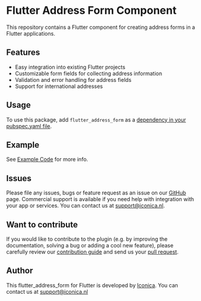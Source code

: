 # Flutter Address Form Component

This repository contains a Flutter component for creating address forms in a Flutter applications.

## Features

- Easy integration into existing Flutter projects
- Customizable form fields for collecting address information
- Validation and error handling for address fields
- Support for international addresses

## Usage

To use this package, add `flutter_address_form` as a [dependency in your pubspec.yaml file](https://flutter.dev/docs/development/platform-integration/platform-channels).

## Example

See [Example Code](example/lib/main.dart) for more info.

## Issues

Please file any issues, bugs or feature request as an issue on our [GitHub](https://github.com/Iconica-Development/flutter_address_form) page. Commercial support is available if you need help with integration with your app or services. You can contact us at [support@iconica.nl](mailto:support@iconica.nl).

## Want to contribute

If you would like to contribute to the plugin (e.g. by improving the documentation, solving a bug or adding a cool new feature), please carefully review our [contribution guide](./CONTRIBUTING.md) and send us your [pull request](https://github.com/Iconica-Development/flutter_address_form/pulls).

## Author

This flutter_address_form for Flutter is developed by [Iconica](https://iconica.nl). You can contact us at <support@iconica.nl>